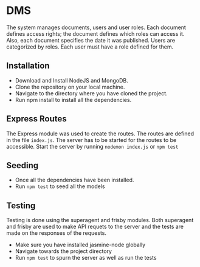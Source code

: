 # DMS

The system manages documents, users and user roles. Each document defines access rights; the document defines which roles can access it. Also, each document specifies the date it was published. Users are categorized by roles. Each user must have a role defined for them.

## Installation

- Download and Install NodeJS and MongoDB.
- Clone the repository on your local machine.
- Navigate to the directory where you have cloned the project.
- Run npm install to install all the dependencies.


## Express Routes

The Express module was used to create the routes. The routes are defined in the file `index.js`. The server has to be started for the routes to be accessible. Start the server by running `nodemon index.js` or `npm test`


## Seeding

- Once all the dependencies have been installed.
- Run `npm test` to seed all the models


## Testing

Testing is done using the superagent and frisby modules. Both superagent and frisby are used to make API requets to the server and the tests are made on the responses of the requests.
- Make sure you have installed jasmine-node globally
- Navigate towards the project directory
- Run `npm test` to spurn the server as well as run the tests
